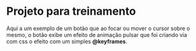 # Projeto para treinamento
Aqui a um exemplo de um botão que ao focar ou mover o cursor sobre o mesmo, o botão exibe um efeito de animação pulsar que foi criando via com css o efeito com um simples __@keyframes__.
